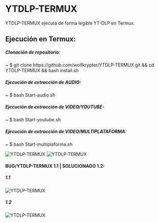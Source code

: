 # YTDLP-TERMUX
YTDLP-TERMUX ejecuta de forma
legible YT-DLP en Termux.

<h2>Ejecución en Termux:</h2>
<h5>Clonación de repositorio:</h5>
<p>~ $ git clone https://github.com/wolfkrypter/YTDLP-TERMUX.git && cd YTDLP-TERMUX && bash install.sh</p>
<h5>Ejecución de extracción de AUDIO:</h5>
<p>~ $ bash Start-audio.sh</p>

<h5>Ejecución de extracción de VIDEO/YOUTUBE:</h5>
<p>~ $ bash Start-youtube.sh</p>
<h5>Ejecución de extracción de VIDEO/MULTIPLATAFORMA:</h5>
<p>~ $ bash Start-multiplaforma.sh</p>
<img src="https://i.imgur.com/cyFlKjI.jpeg" alt="YTDLP-TERMUX">

<img src="https://i.imgur.com/YSKR6TP.jpeg" alt="YTDLP-TERMUX">
</br><h4>BUG/YTDLP-TERMUX 1.1 | SOLUCIONADO 1.2:</h4>
<h5>1.1</h5>
<img src="https://i.imgur.com/gWkypps.jpeg" alt="YTDLP-TERMUX">
<h5>1.2</h5>
<img src="https://i.imgur.com/S4D3XtP.jpeg"alt="YTDLP-TERMUX">


